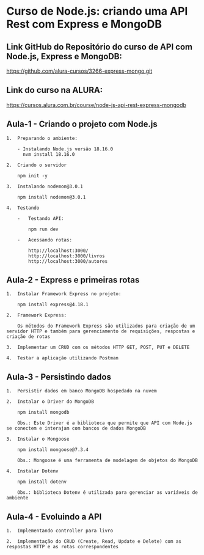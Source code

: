 # Curso de Node.js: criando uma API Rest com Express e MongoDB

## Link GitHub do Repositório do curso de API com Node.js, Express e MongoDB:
https://github.com/alura-cursos/3266-express-mongo.git

## Link do curso na ALURA:
https://cursos.alura.com.br/course/node-js-api-rest-express-mongodb


## Aula-1 - Criando o projeto com Node.js
 
    1.  Preparando o ambiente:

        - Instalando Node.js versão 18.16.0
          nvm install 18.16.0

    2.  Criando o servidor

        npm init -y

    3.  Instalando nodemon@3.0.1

        npm install nodemon@3.0.1

    4.  Testando
        
        -   Testando API:

            npm run dev

        -   Acessando rotas:

            http://localhost:3000/
            http://localhost:3000/livros
            http://localhost:3000/autores


## Aula-2 - Express e primeiras rotas

    1.  Instalar Framework Express no projeto:

	    npm install express@4.18.1

    2.  Framework Express:

	    Os métodos do Framework Express são utilizados para criação de um servidor HTTP e também para gerenciamento de requisições, respostas e criação de rotas

    3.  Implementar um CRUD com os métodos HTTP GET, POST, PUT e DELETE

	4.  Testar a aplicação utilizando Postman


## Aula-3 - Persistindo dados

    1.  Persistir dados em banco MongoDB hospedado na nuvem

    2.  Instalar o Driver do MongoDB

	    npm install mongodb

	    Obs.: Este Driver é a biblioteca que permite que API com Node.js se conectem e interajam com bancos de dados MongoDB

    3.  Instalar o Mongoose

	    npm install mongoose@7.3.4

	    Obs.: Mongoose é uma ferramenta de modelagem de objetos do MongoDB

    4.  Instalar Dotenv

        npm install dotenv

	    Obs.: biblioteca Dotenv é utilizada para gerenciar as variáveis de ambiente

## Aula-4 - Evoluindo a API

	1.	Implementando controller para livro

	2.	implementação do CRUD (Create, Read, Update e Delete) com as respostas HTTP e as rotas correspondentes
